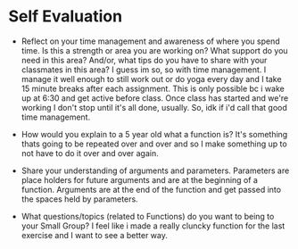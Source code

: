 # Self Evaluation

- Reflect on your time management and awareness of where you spend time. Is this a strength or area you are working on? What support do you need in this area? And/or, what tips do you have to share with your classmates in this area? I guess im so, so with time management. I manage it well enough to still work out or do yoga every day and I take 15 minute breaks after each assignment. This is only possible bc i wake up at 6:30 and get active before class. Once class has started and we're working I don't stop until it's all done, usually. So, idk if i'd call that good time management. 

- How would you explain to a 5 year old what a function is? It's something thats going to be repeated over and over and so I make something up to not have to do it over and over again. 

- Share your understanding of arguments and parameters.
Parameters are place holders for future arguments and are at the beginning of a function. Arguments are at the end of the function and get passed into the spaces held by parameters.

- What questions/topics (related to Functions) do you want to being to your Small Group? I feel like i made a really cluncky function for the last exercise and I want to see a better way. 
